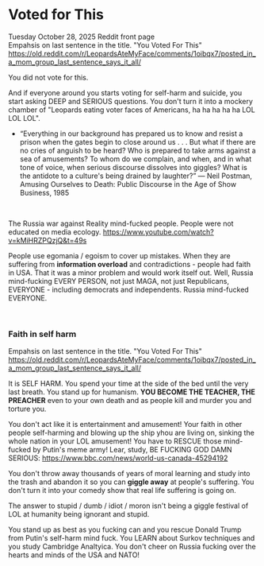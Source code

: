 # Voted for This

Tuesday October 28, 2025 Reddit front page    
Empahsis on last sentence in the title. "You Voted For This"   
https://old.reddit.com/r/LeopardsAteMyFace/comments/1oibqx7/posted_in_a_mom_group_last_sentence_says_it_all/

You did not vote for this.

And if everyone around you starts voting for self-harm and suicide, you start asking DEEP and SERIOUS questions. You don't turn it into a mockery chamber of "Leopards eating voter faces of Americans, ha ha ha ha ha LOL LOL LOL".

* “Everything in our background has prepared us to know and resist a prison when the gates begin to close around us . . . But what if there are no cries of anguish to be heard? Who is prepared to take arms against a sea of amusements? To whom do we complain, and when, and in what tone of voice, when serious discourse dissolves into giggles? What is the antidote to a culture's being drained by laughter?” ― Neil Postman, Amusing Ourselves to Death: Public Discourse in the Age of Show Business, 1985

&nbsp;

The Russia war against Reality mind-fucked people. People were not educated on media ecology. https://www.youtube.com/watch?v=kMiHRZPQzjQ&t=49s

People use egomania / egoism to cover up mistakes. When they are suffering from **information overload** and contradictions - people had faith in USA. That it was a minor problem and would work itself out. Well, Russia mind-fucking EVERY PERSON, not just MAGA, not just Republicans, EVERYONE - including democrats and independents. Russia mind-fucked EVERYONE.

&nbsp;

### Faith in self harm

Empahsis on last sentence in the title. "You Voted For This"   
https://old.reddit.com/r/LeopardsAteMyFace/comments/1oibqx7/posted_in_a_mom_group_last_sentence_says_it_all/

It is SELF HARM. You spend your time at the side of the bed until the very last breath. You stand up for humanism. **YOU BECOME THE TEACHER, THE PREACHER** even to your own death and as people kill and murder you and torture you.

You don't act like it is entertainment and amusement! Your faith in other people self-harming and blowing up the ship yhou are living on, sinking the whole nation in your LOL amusement! You have to RESCUE those mind-fucked by Putin's meme army! Lear, study, BE FUCKING GOD DAMN SERIOUS: https://www.bbc.com/news/world-us-canada-45294192

You don't throw away thousands of years of moral learning and study into the trash and abandon it so you can **giggle away** at people's suffering. You don't turn it into your comedy show that real life suffering is going on.

The answer to stupid  / dumb / idiot / moron isn't being a giggle festival of LOL at humanity being ignorant and stupid.

You stand up as best as you fucking can and you rescue Donald Trump from Putin's self-harm mind fuck. You LEARN about Surkov techniques and you study Cambridge Analtyica. You don't cheer on Russia fucking over the hearts and minds of the USA and NATO!

